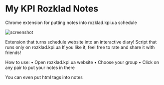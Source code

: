 # My KPI Rozklad Notes
Chrome extension for putting notes into rozklad.kpi.ua schedule

![screenshot](https://habrastorage.org/files/d58/17d/3cd/d5817d3cdad64c1abcac39a7ddca0916.png)

Extension that turns schedule website into an interactive diary!
Script that runs only on rozklad.kpi.ua
If you like it, feel free to rate and share it with friends!

How to use:
• Open rozklad.kpi.ua website
• Choose your group
• Click on any pair to put your notes in there

You can even put html tags into notes
